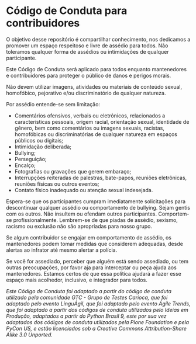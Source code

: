 # Código de Conduta para contribuidores

O objetivo desse repositório é compartilhar conhecimento, nos dedicamos a promover um espaço respeitoso e livre de assédio para todos. Não toleramos qualquer forma de assédios ou intimidações de qualquer participante.

Este Código de Conduta será aplicado para todos enquanto mantenedores e contribuidores para proteger o público de danos e perigos morais.

Não devem utilizar imagens, atividades ou materiais de conteúdo sexual, homofóbico, pejorativo e/ou discriminatório de qualquer natureza.

Por assédio entende-se sem limitação:

* Comentários ofensivos, verbais ou eletrônicos, relacionados a características pessoais, origem racial, orientação sexual, identidade de gênero, bem como comentários ou imagens sexuais, racistas, homofóbicas ou discriminatórias de qualquer natureza em espaços públicos ou digitais;
* Intimidação deliberada;
* Bullying;
* Perseguição;
* Encalço;
* Fotografias ou gravações que gerem embaraço;
* Interrupções reiteradas de palestras, bate-papos, reuniões eletrônicas, reuniões físicas ou outros eventos;
* Contato físico inadequado ou atenção sexual indesejada.

Espera-se que os participantes cumpram imediatamente solicitações para descontinuar qualquer assédio ou comportamento de bullying. Sejam gentis com os outros. Não insultem ou ofendam outros participantes. Comportem-se profissionalmente. Lembrem-se de que piadas de assédio, sexismo, racismo ou exclusão não são apropriadas para nosso grupo.

Se algum contribuidor se engajar em comportamento de assédio, os mantenedores podem tomar medidas que considerem adequadas, desde alertas ao infrator até mesmo alertar a polícia.

Se você for assediado, perceber que alguém está sendo assediado, ou tem outras preocupações, por favor aja para interceptar ou peça ajuda aos mantenedores. Estamos certos de que essa política ajudará a fazer esse espaço mais acolhedor, inclusivo, e integrador para todos.

*Este Código de Conduta foi adaptado a partir do código de conduta utilizado pela comunidade GTC - Grupo de Testes Carioca, que foi adaptado pelo evento LinguÁgil, que foi adaptado pelo evento Agile Trends, que foi adaptado a partir dos códigos de conduta utilizados pelo Ideias em Produção, adaptados a partir do Python Brasil 9, este por sua vez adaptados dos códigos de conduta utilizados pela Plone Foundation e pela PyCon US, e estão licenciados sob a Creative Commons Attribution-Share Alike 3.0 Unported.*
